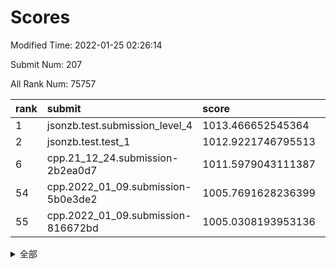 # Scores

Modified Time: 2022-01-25 02:26:14

Submit Num: 207

All Rank Num: 75757

| rank |               submit               |       score        |       sigma        | pk_num |
| :--- | :--------------------------------- | :----------------- | :----------------- | :----- |
| 1    | jsonzb.test.submission_level_4     | 1013.466652545364  | 0.8248472632906984 | 1468   |
| 2    | jsonzb.test.test_1                 | 1012.9221746795513 | 0.8000882655001991 | 1461   |
| 6    | cpp.21_12_24.submission-2b2ea0d7   | 1011.5979043111387 | 0.7926660792083782 | 1460   |
| 54   | cpp.2022_01_09.submission-5b0e3de2 | 1005.7691628236399 | 0.7287661331656494 | 1462   |
| 55   | cpp.2022_01_09.submission-816672bd | 1005.0308193953136 | 0.7107484443933507 | 1460   |


<details>
<summary>全部</summary>

| rank |                 submit                 |       score        |       sigma        | pk_num |
| :--- | :------------------------------------- | :----------------- | :----------------- | :----- |
| 1    | jsonzb.test.submission_level_4         | 1013.466652545364  | 0.8248472632906984 | 1468   |
| 2    | jsonzb.test.test_1                     | 1012.9221746795513 | 0.8000882655001991 | 1461   |
| 3    | gobigger.level_3.submission_level_3_4  | 1011.920861961478  | 0.7972859579127032 | 1457   |
| 4    | gobigger.level_3.submission_level_3_45 | 1011.8502663928496 | 0.7778454411236878 | 1467   |
| 5    | gobigger.level_3.submission_level_3_38 | 1011.5979410645425 | 0.7959531169629364 | 1463   |
| 6    | cpp.21_12_24.submission-2b2ea0d7       | 1011.5979043111387 | 0.7926660792083782 | 1460   |
| 7    | gobigger.level_3.submission_level_3_1  | 1011.5500594063243 | 0.7926122959036109 | 1467   |
| 8    | gobigger.level_3.submission_level_3_41 | 1011.304608368007  | 0.7680763008280148 | 1467   |
| 9    | gobigger.level_3.submission_level_3_36 | 1011.2895328683528 | 0.7749743751279731 | 1461   |
| 10   | gobigger.level_3.submission_level_3_6  | 1010.8730719829888 | 0.794482198514979  | 1465   |
| 11   | gobigger.level_3.submission_level_3_15 | 1010.8395296795301 | 0.76115900539449   | 1463   |
| 12   | gobigger.level_3.submission_level_3_8  | 1010.8190675896656 | 0.7527789531695944 | 1464   |
| 13   | gobigger.level_3.submission_level_3_5  | 1010.744790310093  | 0.7593934119026803 | 1465   |
| 14   | gobigger.level_3.submission_level_3_29 | 1010.7372402337982 | 0.7762816414154357 | 1463   |
| 15   | gobigger.level_3.submission_level_3_14 | 1010.6800962410163 | 0.7543090668840925 | 1462   |
| 16   | gobigger.level_3.submission_level_3_12 | 1010.5931408959175 | 0.7746216314103553 | 1465   |
| 17   | gobigger.level_3.submission_level_3_27 | 1010.3675512949865 | 0.7792391320431766 | 1461   |
| 18   | gobigger.level_3.submission_level_3_44 | 1010.3441583262862 | 0.7650040122130732 | 1466   |
| 19   | gobigger.level_3.submission_level_3_28 | 1010.3258336685666 | 0.7696978345277146 | 1465   |
| 20   | gobigger.level_3.submission_level_3_21 | 1010.3182846014029 | 0.7662048750464685 | 1463   |
| 21   | gobigger.level_3.submission_level_3_34 | 1010.2873898808746 | 0.7670030005404532 | 1460   |
| 22   | gobigger.level_3.submission_level_3_0  | 1010.2056191038408 | 0.7675093121892774 | 1462   |
| 23   | gobigger.level_3.submission_level_3_49 | 1010.1734154392118 | 0.7579166589683377 | 1472   |
| 24   | gobigger.level_3.submission_level_3_37 | 1010.1516196753477 | 0.7478278994616635 | 1467   |
| 25   | gobigger.level_3.submission_level_3_2  | 1010.1243408447792 | 0.7687384894790263 | 1461   |
| 26   | gobigger.level_3.submission_level_3_35 | 1010.1049297139448 | 0.7593908022937625 | 1463   |
| 27   | gobigger.level_3.submission_level_3_47 | 1010.057910293762  | 0.7670211032391808 | 1462   |
| 28   | gobigger.level_3.submission_level_3_17 | 1010.0290564456766 | 0.7520099920970031 | 1463   |
| 29   | gobigger.level_3.submission_level_3_33 | 1009.9751503439826 | 0.7538181454011769 | 1465   |
| 30   | gobigger.level_3.submission_level_3_7  | 1009.9702509483623 | 0.7858920929975024 | 1461   |
| 31   | gobigger.level_3.submission_level_3_32 | 1009.8699038913593 | 0.7503152475717599 | 1460   |
| 32   | gobigger.level_3.submission_level_3_19 | 1009.8507845632299 | 0.749780858139534  | 1468   |
| 33   | gobigger.level_3.submission_level_3_40 | 1009.80018971016   | 0.7620464924345594 | 1467   |
| 34   | gobigger.level_3.submission_level_3_46 | 1009.7802813769725 | 0.7589056106324191 | 1459   |
| 35   | gobigger.level_3.submission_level_3_16 | 1009.7514815357481 | 0.7589984991621627 | 1463   |
| 36   | gobigger.level_3.submission_level_3_31 | 1009.6771834134025 | 0.752783141009469  | 1463   |
| 37   | gobigger.level_3.submission_level_3_3  | 1009.6678200268693 | 0.755551718577535  | 1464   |
| 38   | gobigger.level_3.submission_level_3_39 | 1009.6660584628869 | 0.7478882676336062 | 1466   |
| 39   | gobigger.level_3.submission_level_3_13 | 1009.6657704244886 | 0.7672128853536384 | 1470   |
| 40   | gobigger.level_3.submission_level_3_48 | 1009.607611190805  | 0.7727794715995141 | 1468   |
| 41   | gobigger.level_3.submission_level_3_11 | 1009.5449542936101 | 0.7820678666455967 | 1463   |
| 42   | gobigger.level_3.submission_level_3_24 | 1009.4224033885922 | 0.7506319808164575 | 1465   |
| 43   | gobigger.level_3.submission_level_3_10 | 1009.3808455413778 | 0.7514318885078545 | 1466   |
| 44   | gobigger.level_3.submission_level_3_43 | 1009.2296596792389 | 0.7511210626513739 | 1461   |
| 45   | gobigger.level_3.submission_level_3_30 | 1009.2059733665985 | 0.7428136125780784 | 1467   |
| 46   | gobigger.level_3.submission_level_3_22 | 1009.0967559022914 | 0.7496207565487518 | 1467   |
| 47   | gobigger.level_3.submission_level_3_42 | 1008.9230396253581 | 0.7386863496213962 | 1465   |
| 48   | gobigger.level_3.submission_level_3_26 | 1008.8948641879092 | 0.7374487101311936 | 1461   |
| 49   | gobigger.level_3.submission_level_3_9  | 1008.6995245771785 | 0.7457223028784599 | 1460   |
| 50   | gobigger.level_3.submission_level_3_23 | 1008.6978013726754 | 0.7839083932722216 | 1465   |
| 51   | gobigger.level_3.submission_level_3_25 | 1008.6905601640702 | 0.7558820559130407 | 1462   |
| 52   | gobigger.level_3.submission_level_3_20 | 1008.3123409895476 | 0.7499917991559412 | 1463   |
| 53   | gobigger.level_3.submission_level_3_18 | 1008.2328364269848 | 0.7505826632901057 | 1460   |
| 54   | cpp.2022_01_09.submission-5b0e3de2     | 1005.7691628236399 | 0.7287661331656494 | 1462   |
| 55   | cpp.2022_01_09.submission-816672bd     | 1005.0308193953136 | 0.7107484443933507 | 1460   |
| 56   | gobigger.level_1.submission_level_1_6  | 1004.7908482069824 | 0.7207342077496297 | 1462   |
| 57   | gobigger.level_1.submission_level_1_23 | 1004.7045844856541 | 0.7413225567584671 | 1463   |
| 58   | gobigger.level_1.submission_level_1_32 | 1004.492097482183  | 0.7235025580226824 | 1459   |
| 59   | gobigger.level_1.submission_level_1_35 | 1004.4408811989878 | 0.7126626710767372 | 1465   |
| 60   | gobigger.level_1.submission_level_1_36 | 1004.4149297750239 | 0.7144403152396475 | 1462   |
| 61   | gobigger.level_1.submission_level_1_42 | 1004.3369810244079 | 0.7279858264661561 | 1464   |
| 62   | gobigger.level_1.submission_level_1_41 | 1004.2970263182473 | 0.7207264155189489 | 1466   |
| 63   | gobigger.level_1.submission_level_1_16 | 1004.0663672766538 | 0.7211681416165903 | 1466   |
| 64   | gobigger.level_1.submission_level_1_10 | 1003.9127002901002 | 0.7162693489017121 | 1460   |
| 65   | gobigger.level_1.submission_level_1_46 | 1003.8859932063597 | 0.7179389015923456 | 1463   |
| 66   | gobigger.level_1.submission_level_1_45 | 1003.7428043617621 | 0.7277560334938468 | 1464   |
| 67   | gobigger.level_1.submission_level_1_20 | 1003.6262555516926 | 0.714413927538083  | 1460   |
| 68   | gobigger.level_1.submission_level_1_40 | 1003.6078024897042 | 0.7213366829855228 | 1461   |
| 69   | gobigger.level_1.submission_level_1_48 | 1003.6023838502639 | 0.7154421774032005 | 1469   |
| 70   | gobigger.level_1.submission_level_1_37 | 1003.584902681994  | 0.7177216918228903 | 1469   |
| 71   | gobigger.level_1.submission_level_1_43 | 1003.5614780316209 | 0.7091105614341068 | 1457   |
| 72   | gobigger.level_1.submission_level_1_38 | 1003.4773246604175 | 0.7277178293256529 | 1467   |
| 73   | gobigger.level_1.submission_level_1_17 | 1003.4745638869639 | 0.7314717161596802 | 1463   |
| 74   | gobigger.level_1.submission_level_1_39 | 1003.460511335928  | 0.7156729215850667 | 1466   |
| 75   | gobigger.level_1.submission_level_1_34 | 1003.4368737160172 | 0.713351195577941  | 1461   |
| 76   | gobigger.level_1.submission_level_1_15 | 1003.39910413192   | 0.723002805650264  | 1465   |
| 77   | gobigger.level_1.submission_level_1_26 | 1003.3795557837768 | 0.7165450355215052 | 1462   |
| 78   | gobigger.level_1.submission_level_1_29 | 1003.3074867434864 | 0.7125431405223888 | 1463   |
| 79   | gobigger.level_1.submission_level_1_8  | 1003.259368258134  | 0.7095717419715908 | 1465   |
| 80   | gobigger.level_1.submission_level_1_30 | 1003.1746890933064 | 0.7041091472754423 | 1464   |
| 81   | gobigger.level_1.submission_level_1_18 | 1003.149748569457  | 0.7311667356534878 | 1462   |
| 82   | gobigger.level_1.submission_level_1_9  | 1003.1465317806485 | 0.715847081939692  | 1461   |
| 83   | gobigger.level_1.submission_level_1_5  | 1003.0703987394689 | 0.7220429522515389 | 1464   |
| 84   | gobigger.level_1.submission_level_1_7  | 1003.033460466376  | 0.7193352730596955 | 1460   |
| 85   | gobigger.level_1.submission_level_1_28 | 1003.0225315048144 | 0.7042981306761071 | 1463   |
| 86   | gobigger.level_1.submission_level_1_12 | 1002.9675592585667 | 0.7055680853148761 | 1463   |
| 87   | gobigger.level_1.submission_level_1_25 | 1002.9193270885169 | 0.7163519730915486 | 1460   |
| 88   | gobigger.level_1.submission_level_1_4  | 1002.901068842457  | 0.7016513975684207 | 1463   |
| 89   | gobigger.level_1.submission_level_1_2  | 1002.7840448837811 | 0.7010254049606893 | 1470   |
| 90   | gobigger.level_1.submission_level_1_13 | 1002.756928481711  | 0.7205091376081454 | 1464   |
| 91   | gobigger.level_1.submission_level_1_19 | 1002.7564738614233 | 0.7251397833369143 | 1469   |
| 92   | gobigger.level_1.submission_level_1_22 | 1002.6773913029704 | 0.7102476614708443 | 1462   |
| 93   | gobigger.level_1.submission_level_1_24 | 1002.6394898749892 | 0.7202472655487997 | 1463   |
| 94   | gobigger.level_1.submission_level_1_11 | 1002.5352197365999 | 0.7109480904757177 | 1467   |
| 95   | gobigger.level_1.submission_level_1_44 | 1002.4210085625119 | 0.7110504586101769 | 1467   |
| 96   | gobigger.level_1.submission_level_1_3  | 1002.419769189152  | 0.7286954795781824 | 1465   |
| 97   | gobigger.level_1.submission_level_1_1  | 1002.364724054826  | 0.7040999626574226 | 1467   |
| 98   | gobigger.level_1.submission_level_1_21 | 1002.2345418431346 | 0.7211069071406652 | 1460   |
| 99   | gobigger.level_1.submission_level_1_31 | 1002.2254896596503 | 0.7131440681224257 | 1460   |
| 100  | gobigger.level_1.submission_level_1_0  | 1002.1757032025901 | 0.7194226080028181 | 1464   |
| 101  | gobigger.level_1.submission_level_1_47 | 1002.0628288572407 | 0.7226220103100027 | 1460   |
| 102  | gobigger.level_1.submission_level_1_49 | 1001.9840075379936 | 0.7097543427952114 | 1465   |
| 103  | gobigger.level_1.submission_level_1_27 | 1001.9668597001425 | 0.7089606089599345 | 1467   |
| 104  | gobigger.level_1.submission_level_1_33 | 1001.9129280530254 | 0.721529114083209  | 1458   |
| 105  | gobigger.level_1.submission_level_1_14 | 1001.5031844891842 | 0.7073297336317924 | 1466   |
| 106  | gobigger.random.submission_random_48   | 997.5864748680526  | 0.7175535511857033 | 1465   |
| 107  | gobigger.random.submission_random_42   | 997.1623100999708  | 0.6993186384801012 | 1466   |
| 108  | gobigger.random.submission_random_1    | 997.0131130520485  | 0.7169129542897915 | 1465   |
| 109  | gobigger.random.submission_random_19   | 996.8725417724605  | 0.7172085469089142 | 1467   |
| 110  | gobigger.random.submission_random_20   | 996.7784874523313  | 0.7053264859448873 | 1465   |
| 111  | gobigger.random.submission_random_33   | 996.7631589603463  | 0.6990349994288068 | 1465   |
| 112  | gobigger.random.submission_random_24   | 996.6906120730877  | 0.7059855133884542 | 1456   |
| 113  | gobigger.random.submission_random_43   | 996.6712426677428  | 0.7257490503694455 | 1464   |
| 114  | gobigger.random.submission_random_45   | 996.6594819399078  | 0.7039487934798713 | 1470   |
| 115  | gobigger.random.submission_random_8    | 996.5839036019679  | 0.7153161344331692 | 1467   |
| 116  | gobigger.random.submission_random_14   | 996.4659303381919  | 0.6999874689268895 | 1469   |
| 117  | gobigger.random.submission_random_46   | 996.3286094442487  | 0.7014751348648888 | 1463   |
| 118  | gobigger.random.submission_random_47   | 996.3234387364622  | 0.7053133248367125 | 1466   |
| 119  | gobigger.random.submission_random_23   | 996.2742102799491  | 0.7134101225009004 | 1464   |
| 120  | gobigger.random.submission_random_36   | 996.1807076159535  | 0.7152770930996916 | 1462   |
| 121  | gobigger.random.submission_random_26   | 996.1739962300246  | 0.7071966461561885 | 1465   |
| 122  | gobigger.random.submission_random_44   | 996.1620166678956  | 0.6991177104260444 | 1470   |
| 123  | gobigger.random.submission_random_5    | 996.1518295842076  | 0.7108362433530968 | 1461   |
| 124  | gobigger.random.submission_random_28   | 996.1425766348095  | 0.7086574818623333 | 1466   |
| 125  | gobigger.random.submission_random_4    | 996.1010637838253  | 0.7151479234148951 | 1464   |
| 126  | gobigger.random.submission_random_6    | 995.9180108252652  | 0.7080918513258635 | 1467   |
| 127  | gobigger.random.submission_random_21   | 995.9009507274626  | 0.7220830899017086 | 1463   |
| 128  | gobigger.random.submission_random_40   | 995.8678773742066  | 0.7009482140373917 | 1467   |
| 129  | gobigger.random.submission_random_25   | 995.8444789107955  | 0.7032334872053994 | 1464   |
| 130  | gobigger.random.submission_random_29   | 995.76800881975    | 0.7055411280173178 | 1466   |
| 131  | gobigger.random.submission_random_18   | 995.72692652042    | 0.7096806515513121 | 1463   |
| 132  | gobigger.random.submission_random_16   | 995.712083341723   | 0.717929428454101  | 1461   |
| 133  | gobigger.random.submission_random_17   | 995.5861804339564  | 0.7243638076245544 | 1460   |
| 134  | gobigger.random.submission_random_7    | 995.5594877737899  | 0.7183860245907788 | 1464   |
| 135  | gobigger.random.submission_random_3    | 995.4882809834897  | 0.708793380743506  | 1467   |
| 136  | gobigger.random.submission_random_35   | 995.4768867398393  | 0.7081817974583013 | 1459   |
| 137  | gobigger.random.submission_random_39   | 995.4697106139118  | 0.7103956757354223 | 1464   |
| 138  | gobigger.random.submission_random_31   | 995.4684392938185  | 0.7183610698389178 | 1461   |
| 139  | gobigger.random.submission_random_30   | 995.4469516617216  | 0.7112680703155938 | 1464   |
| 140  | gobigger.random.submission_random_32   | 995.4382690205782  | 0.7370271344746951 | 1463   |
| 141  | gobigger.random.submission_random_13   | 995.4204996835642  | 0.7258628561764957 | 1463   |
| 142  | gobigger.random.submission_random_37   | 995.3810216339745  | 0.7146291544953883 | 1466   |
| 143  | gobigger.random.submission_random_38   | 995.3490242141353  | 0.713336903066642  | 1465   |
| 144  | gobigger.random.submission_random_27   | 995.2730339377991  | 0.7233404067926531 | 1466   |
| 145  | gobigger.random.submission_random_34   | 995.0470353082633  | 0.7125944925012618 | 1466   |
| 146  | gobigger.random.submission_random_49   | 995.0399399919797  | 0.7025321374583824 | 1463   |
| 147  | gobigger.random.submission_random_22   | 994.9929343527198  | 0.7139267491546815 | 1458   |
| 148  | gobigger.random.submission_random_0    | 994.9342220827735  | 0.7203670380722386 | 1466   |
| 149  | gobigger.random.submission_random_41   | 994.8807436174677  | 0.7085906413580453 | 1462   |
| 150  | gobigger.random.submission_random_12   | 994.8611356636286  | 0.7169590965852234 | 1465   |
| 151  | gobigger.random.submission_random_9    | 994.8473229851321  | 0.7385028466420149 | 1462   |
| 152  | gobigger.random.submission_random_15   | 994.6812537898018  | 0.710966569584923  | 1458   |
| 153  | gobigger.random.submission_random_2    | 994.668168075705   | 0.7097593752996066 | 1463   |
| 154  | gobigger.random.submission_random_11   | 994.496983577733   | 0.7284736542575968 | 1460   |
| 155  | gobigger.random.submission_random_10   | 994.3697676529487  | 0.7280080500597295 | 1464   |
| 156  | gobigger.level_2.submission_level_2_10 | 994.3376915770853  | 0.7389915161959955 | 1466   |
| 157  | gobigger.level_2.submission_level_2_49 | 994.1842062087499  | 0.7337568049307233 | 1464   |
| 158  | gobigger.level_2.submission_level_2_6  | 993.8334290699914  | 0.739246315528619  | 1463   |
| 159  | gobigger.level_2.submission_level_2_13 | 993.8149173555997  | 0.728631371240417  | 1466   |
| 160  | gobigger.level_2.submission_level_2_32 | 993.7490819814112  | 0.7313773807105332 | 1466   |
| 161  | gobigger.level_2.submission_level_2_5  | 993.4828148943877  | 0.7307183333815798 | 1463   |
| 162  | gobigger.level_2.submission_level_2_25 | 993.4593733989652  | 0.7255135959035843 | 1462   |
| 163  | gobigger.level_2.submission_level_2_22 | 993.1795696591033  | 0.7524776496983292 | 1465   |
| 164  | gobigger.level_2.submission_level_2_12 | 993.1693837384386  | 0.7529818979160604 | 1467   |
| 165  | gobigger.level_2.submission_level_2_41 | 993.1196408373137  | 0.7280823270824116 | 1465   |
| 166  | gobigger.level_2.submission_level_2_19 | 992.5584943502099  | 0.7367815103033484 | 1462   |
| 167  | gobigger.level_2.submission_level_2_9  | 992.5555200470521  | 0.7499806662519002 | 1462   |
| 168  | gobigger.level_2.submission_level_2_21 | 992.5298123899614  | 0.7273363348125051 | 1465   |
| 169  | gobigger.level_2.submission_level_2_46 | 992.4847718983626  | 0.7559594474896703 | 1463   |
| 170  | gobigger.level_2.submission_level_2_45 | 992.453413343706   | 0.7336112547637198 | 1469   |
| 171  | gobigger.level_2.submission_level_2_37 | 992.4501647306525  | 0.7413149065644419 | 1469   |
| 172  | gobigger.level_2.submission_level_2_30 | 992.4461234835057  | 0.7331794332924698 | 1462   |
| 173  | gobigger.level_2.submission_level_2_42 | 992.3729159869356  | 0.7557376791346816 | 1466   |
| 174  | gobigger.level_2.submission_level_2_35 | 992.3325077196748  | 0.7370635383598815 | 1464   |
| 175  | gobigger.level_2.submission_level_2_40 | 992.3322280609622  | 0.7417111584618494 | 1462   |
| 176  | gobigger.level_2.submission_level_2_4  | 992.3040424604721  | 0.7573120283741742 | 1464   |
| 177  | gobigger.level_2.submission_level_2_47 | 992.2233983953141  | 0.7419401825716841 | 1460   |
| 178  | gobigger.level_2.submission_level_2_34 | 992.2022133463369  | 0.7479291148563224 | 1466   |
| 179  | gobigger.level_2.submission_level_2_31 | 992.1996356081671  | 0.7533950662183502 | 1469   |
| 180  | gobigger.level_2.submission_level_2_17 | 992.1857497791376  | 0.7305053141933515 | 1464   |
| 181  | gobigger.level_2.submission_level_2_2  | 992.1662998078557  | 0.7434911255162762 | 1464   |
| 182  | gobigger.level_2.submission_level_2_43 | 992.0447895985949  | 0.753629616906953  | 1464   |
| 183  | gobigger.level_2.submission_level_2_8  | 992.0435482713274  | 0.7512285162207769 | 1463   |
| 184  | gobigger.level_2.submission_level_2_44 | 991.9671548263449  | 0.7401608843791154 | 1463   |
| 185  | gobigger.level_2.submission_level_2_23 | 991.9103378495232  | 0.7560060503029957 | 1469   |
| 186  | gobigger.level_2.submission_level_2_39 | 991.8787329044983  | 0.7451752248520015 | 1464   |
| 187  | gobigger.level_2.submission_level_2_36 | 991.8438849002927  | 0.7522162323186464 | 1463   |
| 188  | gobigger.level_2.submission_level_2_0  | 991.8146561758023  | 0.738228516614147  | 1458   |
| 189  | gobigger.level_2.submission_level_2_26 | 991.7923587506234  | 0.7333256928852928 | 1464   |
| 190  | gobigger.level_2.submission_level_2_1  | 991.6048470988181  | 0.7488617987049597 | 1460   |
| 191  | gobigger.level_2.submission_level_2_24 | 991.4357082058239  | 0.7525494985502673 | 1469   |
| 192  | gobigger.level_2.submission_level_2_3  | 991.3184483104747  | 0.7618412263982683 | 1465   |
| 193  | gobigger.level_2.submission_level_2_38 | 991.3180439406794  | 0.7505679897248511 | 1464   |
| 194  | gobigger.level_2.submission_level_2_20 | 991.2849204528613  | 0.7649757385705301 | 1466   |
| 195  | gobigger.level_2.submission_level_2_33 | 991.1529446837062  | 0.7756573196052032 | 1466   |
| 196  | gobigger.level_2.submission_level_2_28 | 990.9972545595296  | 0.7650986738265124 | 1467   |
| 197  | gobigger.level_2.submission_level_2_29 | 990.950908057834   | 0.7622302061427773 | 1464   |
| 198  | gobigger.level_2.submission_level_2_48 | 990.9423017047192  | 0.7547137593796445 | 1467   |
| 199  | gobigger.level_2.submission_level_2_27 | 990.8914050906035  | 0.7614110792772149 | 1462   |
| 200  | gobigger.level_2.submission_level_2_15 | 990.7940293373211  | 0.7559995476794267 | 1460   |
| 201  | gobigger.level_2.submission_level_2_18 | 990.5408422756249  | 0.7497596887394801 | 1462   |
| 202  | gobigger.level_2.submission_level_2_14 | 990.3055943605868  | 0.7514621489654987 | 1465   |
| 203  | gobigger.level_2.submission_level_2_11 | 990.0515325161861  | 0.7466940460663648 | 1466   |
| 204  | gobigger.level_2.submission_level_2_7  | 989.6488406046819  | 0.7524518885395411 | 1464   |
| 205  | gobigger.level_2.submission_level_2_16 | 989.5356240817351  | 0.7838478189206279 | 1467   |
| 206  | gobigger.none.submission_none_0        | 978.1224256972213  | 1.39747849959985   | 1466   |
| 207  | gobigger.none.submission_none_1        | 976.2031638701301  | 1.382452782302389  | 1465   |

</details>